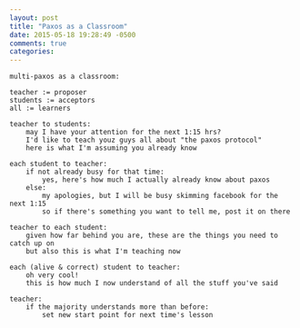 ```yaml
---
layout: post
title: "Paxos as a Classroom"
date: 2015-05-18 19:28:49 -0500
comments: true
categories: 
---
```


    multi-paxos as a classroom:

    teacher := proposer
    students := acceptors
    all := learners

    teacher to students:
        may I have your attention for the next 1:15 hrs?
        I'd like to teach youz guys all about "the paxos protocol"
        here is what I'm assuming you already know

    each student to teacher:
        if not already busy for that time:
            yes, here's how much I actually already know about paxos
        else:
            my apologies, but I will be busy skimming facebook for the next 1:15
            so if there's something you want to tell me, post it on there

    teacher to each student:
        given how far behind you are, these are the things you need to catch up on
        but also this is what I'm teaching now

    each (alive & correct) student to teacher:
        oh very cool!
        this is how much I now understand of all the stuff you've said

    teacher:
        if the majority understands more than before:
            set new start point for next time's lesson
